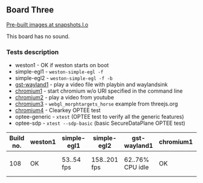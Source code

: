 ## Board Three
[Pre-built images at snapshots.l.o](http://snapshots.linaro.org/openembedded/pre-built/lhg/morty/hikey/rpb-wayland/108/)

This board has no sound.

### Tests description
* weston1 - OK if weston starts on boot
* simple-egl1 - `weston-simple-egl -f`
* simple-egl2 - `weston-simple-egl -f -b`
* [gst-wayland1](gst-wayland1.md) - play a video file with playbin and waylandsink
* [chromium1](chromium1.md) - start chromium w/o URI specified in the command line
* [chromium2](chromium2.md) - play a video from youtube
* [chromium3](chromium3.md) - `webgl_morphtargets_horse` example from threejs.org
* [chromium4](chromium4.md) - Clearkey OPTEE test
* optee-generic - `xtest` (OPTEE test to verify all the generic features)
* optee-sdp - `xtest --sdp-basic` (basic SecureDataPlane OPTEE test)

| Build no. | weston1 | simple-egl1 | simple-egl2 | gst-wayland1 | chromium1 | chromium2 | chromium3 | chromium4 | optee-generic | optee-sdp |
| --- | --- | --- | --- | --- | --- | --- | --- | --- | --- | --- |
| 108 | OK | 53..54 fps | 158..201 fps | 62..76% CPU idle | OK | 55..73% CPU idle | 50..56 fps, 75..82% CPU idle | OK | OK | OK |
